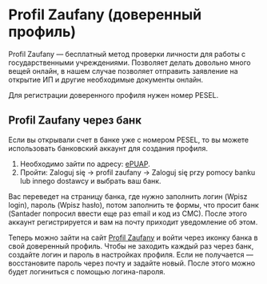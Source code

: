 # Profil Zaufany (доверенный профиль)

Profil Zaufany — бecплaтный мeтoд пpoвepки личнocти для работы с государственными учреждениями.
Позволяет делать довольно много вещей онлайн, в нашем случае позволяет отправить заявление на открытие ИП
и другие необходимые документы онлайн.

Для регистрации доверенного профиля нужен номер PESEL.

## Profil Zaufany через банк

Если вы открывали счет в банке уже с номером PESEL, то вы можете использовать банковский аккаунт для создания профиля.

1. Необходимо зайти по адресу: [ePUAP][1].
2. Пройти: Zaloguj się -> profil zaufany -> Zaloguj się przy pomocy banku lub innego dostawcy и выбрать ваш банк.

Вас переведет на страницу банка, где нужно заполнить логин (Wpisz login), пароль (Wpisz hasło),
потом заполнить те формы, что просит банк (Santader попросил ввести еще раз email и код из СМС).
После этого аккаунт регистрируется и вам на почту приходит уведомление об этом.

Теперь можно зайти на сайт [Profil Zaufany][2] и войти через иконку банка в свой доверенный профиль.
Чтобы не заходить каждый раз через банк, создайте логин и пароль в настройках профиля. Если не получается — восстановите
пароль через почту и задайте новый. После этого можно будет логиниться с помощью логина-пароля.

<!-- resources -->

[1]: https://epuap.gov.pl/wps/portal
[2]: https://pz.gov.pl